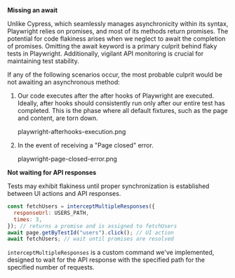 **Missing an await**

Unlike Cypress, which seamlessly manages asynchronicity within its syntax, Playwright relies on promises, and most of its methods return promises. The potential for code flakiness arises when we neglect to await the completion of promises. Omitting the await keyword is a primary culprit behind flaky tests in Playwright. Additionally, vigilant API monitoring is crucial for maintaining test stability.

If any of the following scenarios occur, the most probable culprit would be not awaiting an asynchronous method:

1. Our code executes after the after hooks of Playwright are executed. Ideally, after hooks should consistently run only after our entire test has completed. This is the phase where all default fixtures, such as the page and content, are torn down.

   <image>playwright-afterhooks-execution.png</image>

2. In the event of receiving a "Page closed" error.

   <image>playwright-page-closed-error.png</image>

**Not waiting for API responses**

Tests may exhibit flakiness until proper synchronization is established between UI actions and API responses.

```js
const fetchUsers = interceptMultipleResponses({
  responseUrl: USERS_PATH,
  times: 3,
}); // returns a promise and is assigned to fetchUsers
await page.getByTestId("users").click(); // UI action
await fetchUsers; // wait until promises are resolved
```

`interceptMultipleResponses` is a custom command we've implemented, designed to wait for the API response with the specified path for the specified number of requests.
